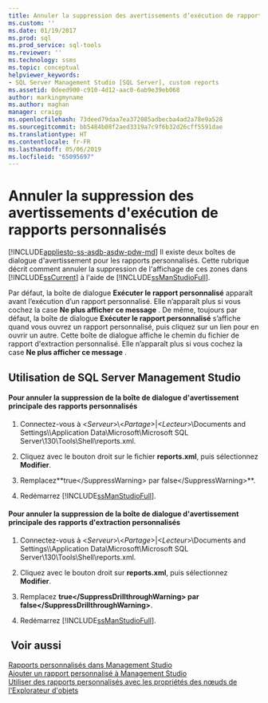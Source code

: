 ```yaml
---
title: Annuler la suppression des avertissements d’exécution de rapports personnalisés | Microsoft Docs
ms.custom: ''
ms.date: 01/19/2017
ms.prod: sql
ms.prod_service: sql-tools
ms.reviewer: ''
ms.technology: ssms
ms.topic: conceptual
helpviewer_keywords:
- SQL Server Management Studio [SQL Server], custom reports
ms.assetid: 0deed900-c910-4d12-aac0-6ab9e39eb068
author: markingmyname
ms.author: maghan
manager: craigg
ms.openlocfilehash: 73deed79daa7ea372085adbecba4ad2a78e9a528
ms.sourcegitcommit: bb5484b08f2aed3319a7c9f6b32d26cff5591dae
ms.translationtype: HT
ms.contentlocale: fr-FR
ms.lasthandoff: 05/06/2019
ms.locfileid: "65095697"
---
```

# <a name="unsuppress-run-custom-report-warnings"></a>Annuler la suppression des avertissements d'exécution de rapports personnalisés
[!INCLUDE[appliesto-ss-asdb-asdw-pdw-md](../../includes/appliesto-ss-asdb-asdw-pdw-md.md)]
Il existe deux boîtes de dialogue d'avertissement pour les rapports personnalisés. Cette rubrique décrit comment annuler la suppression de l'affichage de ces zones dans [!INCLUDE[ssCurrent](../../includes/sscurrent-md.md)] à l'aide de [!INCLUDE[ssManStudioFull](../../includes/ssmanstudiofull-md.md)].  
  
Par défaut, la boîte de dialogue **Exécuter le rapport personnalisé** apparaît avant l’exécution d’un rapport personnalisé. Elle n’apparaît plus si vous cochez la case **Ne plus afficher ce message** . De même, toujours par défaut, la boîte de dialogue **Exécuter le rapport personnalisé** s’affiche quand vous ouvrez un rapport personnalisé, puis cliquez sur un lien pour en ouvrir un autre. Cette boîte de dialogue affiche le chemin du fichier de rapport d'extraction personnalisé. Elle n’apparaît plus si vous cochez la case **Ne plus afficher ce message** .  
  
## <a name="SSMSProcedure"></a>Utilisation de SQL Server Management Studio  
  
#### <a name="to-unsuppress-the-main-custom-report-warning-dialog-box"></a>Pour annuler la suppression de la boîte de dialogue d'avertissement principale des rapports personnalisés  
  
1.  Connectez-vous à \<*Serveur*>\\<*Partage*>|\<*Lecteur*>\Documents and Settings\\<UserProfile>\Application Data\Microsoft\Microsoft SQL Server\130\Tools\Shell\reports.xml.  
  
2.  Cliquez avec le bouton droit sur le fichier **reports.xml**, puis sélectionnez **Modifier**.  
  
3.  Remplacez**<SuppressWarning>true\<\/SuppressWarning> par <SuppressWarning>false\<\/SuppressWarning>**.  
  
4.  Redémarrez [!INCLUDE[ssManStudioFull](../../includes/ssmanstudiofull-md.md)].  
  
#### <a name="to-unsuppress-the-drill-through-custom-report-warning-dialog-box"></a>Pour annuler la suppression de la boîte de dialogue d'avertissement principale des rapports d'extraction personnalisés  
  
1.  Connectez-vous à \<*Serveur*>\\<*Partage*>|\<*Lecteur*>\Documents and Settings\\<UserProfile>\Application Data\Microsoft\Microsoft SQL Server\130\Tools\Shell\reports.xml.  
  
2.  Cliquez avec le bouton droit sur **reports.xml**, puis sélectionnez **Modifier**.  
  
3.  Remplacez **<SuppressDrillthroughWarning>true\<\/SuppressDrillthroughWarning> par <SuppressDrillthroughWarning>false\<\/SuppressDrillthroughWarning>**.  
  
4.  Redémarrez [!INCLUDE[ssManStudioFull](../../includes/ssmanstudiofull-md.md)].  
  
## <a name="see-also"></a> Voir aussi  
[Rapports personnalisés dans Management Studio](../../ssms/object/custom-reports-in-management-studio.md)  
[Ajouter un rapport personnalisé à Management Studio](../../ssms/object/add-a-custom-report-to-management-studio.md)  
[Utiliser des rapports personnalisés avec les propriétés des nœuds de l'Explorateur d'objets](../../ssms/object/use-custom-reports-with-object-explorer-node-properties.md)  
  
